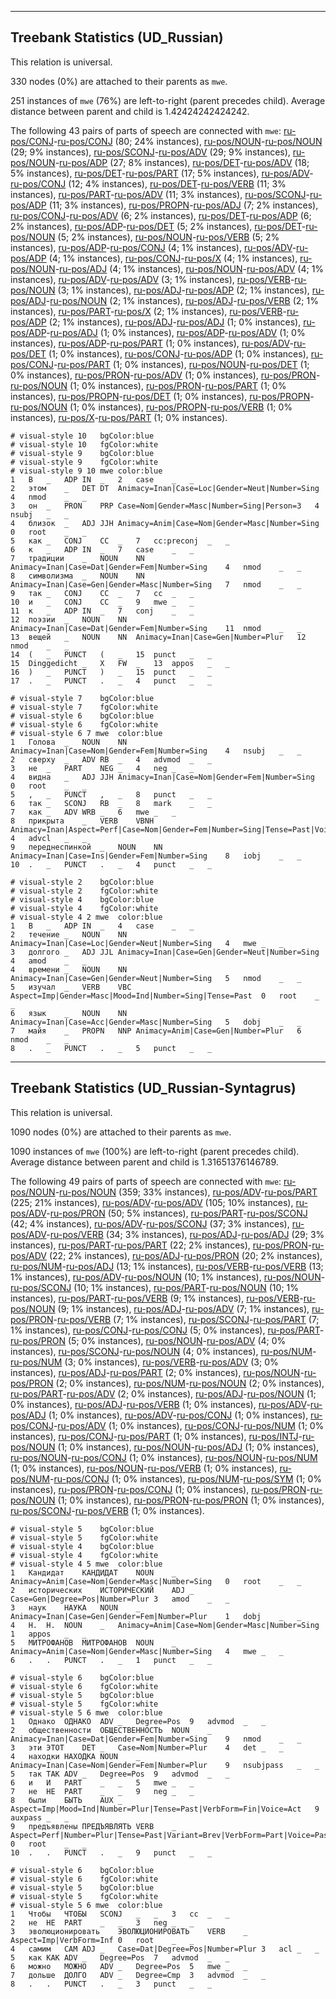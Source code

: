 

--------------------------------------------------------------------------------

## Treebank Statistics (UD_Russian)

This relation is universal.

330 nodes (0%) are attached to their parents as `mwe`.

251 instances of `mwe` (76%) are left-to-right (parent precedes child).
Average distance between parent and child is 1.42424242424242.

The following 43 pairs of parts of speech are connected with `mwe`: [ru-pos/CONJ]()-[ru-pos/CONJ]() (80; 24% instances), [ru-pos/NOUN]()-[ru-pos/NOUN]() (29; 9% instances), [ru-pos/SCONJ]()-[ru-pos/ADV]() (29; 9% instances), [ru-pos/NOUN]()-[ru-pos/ADP]() (27; 8% instances), [ru-pos/DET]()-[ru-pos/ADV]() (18; 5% instances), [ru-pos/DET]()-[ru-pos/PART]() (17; 5% instances), [ru-pos/ADV]()-[ru-pos/CONJ]() (12; 4% instances), [ru-pos/DET]()-[ru-pos/VERB]() (11; 3% instances), [ru-pos/PART]()-[ru-pos/ADV]() (11; 3% instances), [ru-pos/SCONJ]()-[ru-pos/ADP]() (11; 3% instances), [ru-pos/PROPN]()-[ru-pos/ADJ]() (7; 2% instances), [ru-pos/CONJ]()-[ru-pos/ADV]() (6; 2% instances), [ru-pos/DET]()-[ru-pos/ADP]() (6; 2% instances), [ru-pos/ADP]()-[ru-pos/DET]() (5; 2% instances), [ru-pos/DET]()-[ru-pos/NOUN]() (5; 2% instances), [ru-pos/NOUN]()-[ru-pos/VERB]() (5; 2% instances), [ru-pos/ADP]()-[ru-pos/CONJ]() (4; 1% instances), [ru-pos/ADV]()-[ru-pos/ADP]() (4; 1% instances), [ru-pos/CONJ]()-[ru-pos/X]() (4; 1% instances), [ru-pos/NOUN]()-[ru-pos/ADJ]() (4; 1% instances), [ru-pos/NOUN]()-[ru-pos/ADV]() (4; 1% instances), [ru-pos/ADV]()-[ru-pos/ADV]() (3; 1% instances), [ru-pos/VERB]()-[ru-pos/NOUN]() (3; 1% instances), [ru-pos/ADJ]()-[ru-pos/ADP]() (2; 1% instances), [ru-pos/ADJ]()-[ru-pos/NOUN]() (2; 1% instances), [ru-pos/ADJ]()-[ru-pos/VERB]() (2; 1% instances), [ru-pos/PART]()-[ru-pos/X]() (2; 1% instances), [ru-pos/VERB]()-[ru-pos/ADP]() (2; 1% instances), [ru-pos/ADJ]()-[ru-pos/ADJ]() (1; 0% instances), [ru-pos/ADP]()-[ru-pos/ADJ]() (1; 0% instances), [ru-pos/ADP]()-[ru-pos/ADV]() (1; 0% instances), [ru-pos/ADP]()-[ru-pos/PART]() (1; 0% instances), [ru-pos/ADV]()-[ru-pos/DET]() (1; 0% instances), [ru-pos/CONJ]()-[ru-pos/ADP]() (1; 0% instances), [ru-pos/CONJ]()-[ru-pos/PART]() (1; 0% instances), [ru-pos/NOUN]()-[ru-pos/DET]() (1; 0% instances), [ru-pos/PRON]()-[ru-pos/ADV]() (1; 0% instances), [ru-pos/PRON]()-[ru-pos/NOUN]() (1; 0% instances), [ru-pos/PRON]()-[ru-pos/PART]() (1; 0% instances), [ru-pos/PROPN]()-[ru-pos/DET]() (1; 0% instances), [ru-pos/PROPN]()-[ru-pos/NOUN]() (1; 0% instances), [ru-pos/PROPN]()-[ru-pos/VERB]() (1; 0% instances), [ru-pos/X]()-[ru-pos/PART]() (1; 0% instances).


~~~ conllu
# visual-style 10	bgColor:blue
# visual-style 10	fgColor:white
# visual-style 9	bgColor:blue
# visual-style 9	fgColor:white
# visual-style 9 10 mwe	color:blue
1	В	_	ADP	IN	_	2	case	_	_
2	этом	_	DET	DT	Animacy=Inan|Case=Loc|Gender=Neut|Number=Sing	4	nmod	_	_
3	он	_	PRON	PRP	Case=Nom|Gender=Masc|Number=Sing|Person=3	4	nsubj	_	_
4	близок	_	ADJ	JJH	Animacy=Anim|Case=Nom|Gender=Masc|Number=Sing	0	root	_	_
5	как	_	CONJ	CC	_	7	cc:preconj	_	_
6	к	_	ADP	IN	_	7	case	_	_
7	традиции	_	NOUN	NN	Animacy=Inan|Case=Dat|Gender=Fem|Number=Sing	4	nmod	_	_
8	символизма	_	NOUN	NN	Animacy=Inan|Case=Gen|Gender=Masc|Number=Sing	7	nmod	_	_
9	так	_	CONJ	CC	_	7	cc	_	_
10	и	_	CONJ	CC	_	9	mwe	_	_
11	к	_	ADP	IN	_	7	conj	_	_
12	поэзии	_	NOUN	NN	Animacy=Inan|Case=Dat|Gender=Fem|Number=Sing	11	nmod	_	_
13	вещей	_	NOUN	NN	Animacy=Inan|Case=Gen|Number=Plur	12	nmod	_	_
14	(	_	PUNCT	(	_	15	punct	_	_
15	Dinggedicht	_	X	FW	_	13	appos	_	_
16	)	_	PUNCT	)	_	15	punct	_	_
17	.	_	PUNCT	.	_	4	punct	_	_

~~~


~~~ conllu
# visual-style 7	bgColor:blue
# visual-style 7	fgColor:white
# visual-style 6	bgColor:blue
# visual-style 6	fgColor:white
# visual-style 6 7 mwe	color:blue
1	Голова	_	NOUN	NN	Animacy=Inan|Case=Nom|Gender=Fem|Number=Sing	4	nsubj	_	_
2	сверху	_	ADV	RB	_	4	advmod	_	_
3	не	_	PART	NEG	_	4	neg	_	_
4	видна	_	ADJ	JJH	Animacy=Inan|Case=Nom|Gender=Fem|Number=Sing	0	root	_	_
5	,	_	PUNCT	,	_	8	punct	_	_
6	так	_	SCONJ	RB	_	8	mark	_	_
7	как	_	ADV	WRB	_	6	mwe	_	_
8	прикрыта	_	VERB	VBNH	Animacy=Inan|Aspect=Perf|Case=Nom|Gender=Fem|Number=Sing|Tense=Past|Voice=Pass	4	advcl	_	_
9	переднеспинкой	_	NOUN	NN	Animacy=Inan|Case=Ins|Gender=Fem|Number=Sing	8	iobj	_	_
10	.	_	PUNCT	.	_	4	punct	_	_

~~~


~~~ conllu
# visual-style 2	bgColor:blue
# visual-style 2	fgColor:white
# visual-style 4	bgColor:blue
# visual-style 4	fgColor:white
# visual-style 4 2 mwe	color:blue
1	В	_	ADP	IN	_	4	case	_	_
2	течение	_	NOUN	NN	Animacy=Inan|Case=Loc|Gender=Neut|Number=Sing	4	mwe	_	_
3	долгого	_	ADJ	JJL	Animacy=Inan|Case=Gen|Gender=Neut|Number=Sing	4	amod	_	_
4	времени	_	NOUN	NN	Animacy=Inan|Case=Gen|Gender=Neut|Number=Sing	5	nmod	_	_
5	изучал	_	VERB	VBC	Aspect=Imp|Gender=Masc|Mood=Ind|Number=Sing|Tense=Past	0	root	_	_
6	язык	_	NOUN	NN	Animacy=Inan|Case=Acc|Gender=Masc|Number=Sing	5	dobj	_	_
7	майя	_	PROPN	NNP	Animacy=Anim|Case=Gen|Number=Plur	6	nmod	_	_
8	.	_	PUNCT	.	_	5	punct	_	_

~~~




--------------------------------------------------------------------------------

## Treebank Statistics (UD_Russian-Syntagrus)

This relation is universal.

1090 nodes (0%) are attached to their parents as `mwe`.

1090 instances of `mwe` (100%) are left-to-right (parent precedes child).
Average distance between parent and child is 1.31651376146789.

The following 49 pairs of parts of speech are connected with `mwe`: [ru-pos/NOUN]()-[ru-pos/NOUN]() (359; 33% instances), [ru-pos/ADV]()-[ru-pos/PART]() (225; 21% instances), [ru-pos/ADV]()-[ru-pos/ADV]() (105; 10% instances), [ru-pos/ADV]()-[ru-pos/PRON]() (50; 5% instances), [ru-pos/PART]()-[ru-pos/SCONJ]() (42; 4% instances), [ru-pos/ADV]()-[ru-pos/SCONJ]() (37; 3% instances), [ru-pos/ADV]()-[ru-pos/VERB]() (34; 3% instances), [ru-pos/ADJ]()-[ru-pos/ADJ]() (29; 3% instances), [ru-pos/PART]()-[ru-pos/PART]() (22; 2% instances), [ru-pos/PRON]()-[ru-pos/ADV]() (22; 2% instances), [ru-pos/ADJ]()-[ru-pos/PRON]() (20; 2% instances), [ru-pos/NUM]()-[ru-pos/ADJ]() (13; 1% instances), [ru-pos/VERB]()-[ru-pos/VERB]() (13; 1% instances), [ru-pos/ADV]()-[ru-pos/NOUN]() (10; 1% instances), [ru-pos/NOUN]()-[ru-pos/SCONJ]() (10; 1% instances), [ru-pos/PART]()-[ru-pos/NOUN]() (10; 1% instances), [ru-pos/PART]()-[ru-pos/VERB]() (9; 1% instances), [ru-pos/VERB]()-[ru-pos/NOUN]() (9; 1% instances), [ru-pos/ADJ]()-[ru-pos/ADV]() (7; 1% instances), [ru-pos/PRON]()-[ru-pos/VERB]() (7; 1% instances), [ru-pos/SCONJ]()-[ru-pos/PART]() (7; 1% instances), [ru-pos/CONJ]()-[ru-pos/CONJ]() (5; 0% instances), [ru-pos/PART]()-[ru-pos/PRON]() (5; 0% instances), [ru-pos/NOUN]()-[ru-pos/ADV]() (4; 0% instances), [ru-pos/SCONJ]()-[ru-pos/NOUN]() (4; 0% instances), [ru-pos/NUM]()-[ru-pos/NUM]() (3; 0% instances), [ru-pos/VERB]()-[ru-pos/ADV]() (3; 0% instances), [ru-pos/ADJ]()-[ru-pos/PART]() (2; 0% instances), [ru-pos/NOUN]()-[ru-pos/PRON]() (2; 0% instances), [ru-pos/NUM]()-[ru-pos/NOUN]() (2; 0% instances), [ru-pos/PART]()-[ru-pos/ADV]() (2; 0% instances), [ru-pos/ADJ]()-[ru-pos/NOUN]() (1; 0% instances), [ru-pos/ADJ]()-[ru-pos/VERB]() (1; 0% instances), [ru-pos/ADV]()-[ru-pos/ADJ]() (1; 0% instances), [ru-pos/ADV]()-[ru-pos/CONJ]() (1; 0% instances), [ru-pos/CONJ]()-[ru-pos/ADV]() (1; 0% instances), [ru-pos/CONJ]()-[ru-pos/NUM]() (1; 0% instances), [ru-pos/CONJ]()-[ru-pos/PART]() (1; 0% instances), [ru-pos/INTJ]()-[ru-pos/NOUN]() (1; 0% instances), [ru-pos/NOUN]()-[ru-pos/ADJ]() (1; 0% instances), [ru-pos/NOUN]()-[ru-pos/CONJ]() (1; 0% instances), [ru-pos/NOUN]()-[ru-pos/NUM]() (1; 0% instances), [ru-pos/NOUN]()-[ru-pos/VERB]() (1; 0% instances), [ru-pos/NUM]()-[ru-pos/CONJ]() (1; 0% instances), [ru-pos/NUM]()-[ru-pos/SYM]() (1; 0% instances), [ru-pos/PRON]()-[ru-pos/CONJ]() (1; 0% instances), [ru-pos/PRON]()-[ru-pos/NOUN]() (1; 0% instances), [ru-pos/PRON]()-[ru-pos/PRON]() (1; 0% instances), [ru-pos/SCONJ]()-[ru-pos/VERB]() (1; 0% instances).


~~~ conllu
# visual-style 5	bgColor:blue
# visual-style 5	fgColor:white
# visual-style 4	bgColor:blue
# visual-style 4	fgColor:white
# visual-style 4 5 mwe	color:blue
1	Кандидат	КАНДИДАТ	NOUN	_	Animacy=Anim|Case=Nom|Gender=Masc|Number=Sing	0	root	_	_
2	исторических	ИСТОРИЧЕСКИЙ	ADJ	_	Case=Gen|Degree=Pos|Number=Plur	3	amod	_	_
3	наук	НАУКА	NOUN	_	Animacy=Inan|Case=Gen|Gender=Fem|Number=Plur	1	dobj	_	_
4	Н.	Н.	NOUN	_	Animacy=Anim|Case=Nom|Gender=Masc|Number=Sing	1	appos	_	_
5	МИТРОФАНОВ	МИТРОФАНОВ	NOUN	_	Animacy=Anim|Case=Nom|Gender=Masc|Number=Sing	4	mwe	_	_
6	.	.	PUNCT	.	_	1	punct	_	_

~~~


~~~ conllu
# visual-style 6	bgColor:blue
# visual-style 6	fgColor:white
# visual-style 5	bgColor:blue
# visual-style 5	fgColor:white
# visual-style 5 6 mwe	color:blue
1	Однако	ОДНАКО	ADV	_	Degree=Pos	9	advmod	_	_
2	общественности	ОБЩЕСТВЕННОСТЬ	NOUN	_	Animacy=Inan|Case=Dat|Gender=Fem|Number=Sing	9	nmod	_	_
3	эти	ЭТОТ	DET	_	Case=Nom|Number=Plur	4	det	_	_
4	находки	НАХОДКА	NOUN	_	Animacy=Inan|Case=Nom|Gender=Fem|Number=Plur	9	nsubjpass	_	_
5	так	ТАК	ADV	_	Degree=Pos	9	advmod	_	_
6	и	И	PART	_	_	5	mwe	_	_
7	не	НЕ	PART	_	_	9	neg	_	_
8	были	БЫТЬ	AUX	_	Aspect=Imp|Mood=Ind|Number=Plur|Tense=Past|VerbForm=Fin|Voice=Act	9	auxpass	_	_
9	предъявлены	ПРЕДЪЯВЛЯТЬ	VERB	_	Aspect=Perf|Number=Plur|Tense=Past|Variant=Brev|VerbForm=Part|Voice=Pass	0	root	_	_
10	.	.	PUNCT	.	_	9	punct	_	_

~~~


~~~ conllu
# visual-style 6	bgColor:blue
# visual-style 6	fgColor:white
# visual-style 5	bgColor:blue
# visual-style 5	fgColor:white
# visual-style 5 6 mwe	color:blue
1	Чтобы	ЧТОБЫ	SCONJ	_	_	3	cc	_	_
2	не	НЕ	PART	_	_	3	neg	_	_
3	эволюционировать	ЭВОЛЮЦИОНИРОВАТЬ	VERB	_	Aspect=Imp|VerbForm=Inf	0	root	_	_
4	самим	САМ	ADJ	_	Case=Dat|Degree=Pos|Number=Plur	3	acl	_	_
5	как	КАК	ADV	_	Degree=Pos	7	advmod	_	_
6	можно	МОЖНО	ADV	_	Degree=Pos	5	mwe	_	_
7	дольше	ДОЛГО	ADV	_	Degree=Cmp	3	advmod	_	_
8	.	.	PUNCT	.	_	3	punct	_	_

~~~


